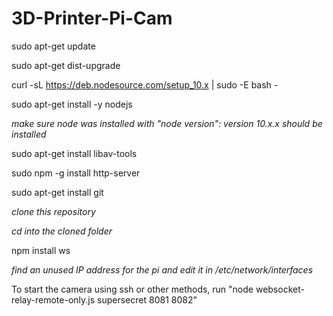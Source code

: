 # 3D-Printer-Pi-Cam

sudo apt-get update

sudo apt-get dist-upgrade

curl -sL https://deb.nodesource.com/setup_10.x | sudo -E bash -

sudo apt-get install -y nodejs

*make sure node was installed with "node version": version 10.x.x should be installed*

sudo apt-get install libav-tools

sudo npm -g install http-server

sudo apt-get install git

*clone this repository*

*cd into the cloned folder*

npm install ws

*find an unused IP address for the pi and edit it in /etc/network/interfaces*

To start the camera using ssh or other methods, run "node websocket-relay-remote-only.js supersecret 8081 8082"
